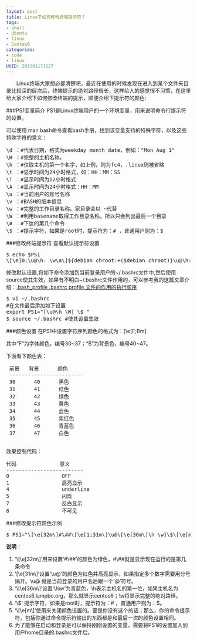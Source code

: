 ```yaml
--- 
layout: post
title: Linux下如何修改终端提示符？
tags: 
- shell
- Ubuntu
- linux
- Centos6
categories:
- code
- linux
UUID: 201301171127
---
```


　　Linux终端大家想必都清楚吧，最近在使用的时候发现在进入到某个文件夹目录比较深的层次后，终端提示的绝对路径很长，这样给人的感觉很不习惯，在这里给大家介绍下如何修改终端的提示，顺便介绍下提示符的颜色:

###PS1变量简介
PS1是Linux终端用户的一个环境变量，用来说明命令行提示符的设置。

可以使用 man bash命令查看bash手册，找到该变量支持的特殊字符，以及这些特殊字符的意义：
<pre id="bash">
\d ：#代表日期，格式为weekday month date，例如："Mon Aug 1"   
\H ：#完整的主机名称。   
\h ：#仅取主机的第一个名字，如上例，则为fc4，.linux则被省略   
\t ：#显示时间为24小时格式，如：HH：MM：SS   
\T ：#显示时间为12小时格式   
\A ：#显示时间为24小时格式：HH：MM   
\u ：#当前用户的账号名称   
\v ：#BASH的版本信息   
\w ：#完整的工作目录名称。家目录会以 ~代替   
\W ：#利用basename取得工作目录名称，所以只会列出最后一个目录 
\# ：#下达的第几个命令   
\$ ：#提示字符，如果是root时，提示符为：# ，普通用户则为：$  
</pre>

###修改终端提示符
查看默认提示符设置
<pre id="bash">
$ echo $PS1
\[\e]0;\u@\h: \w\a\]${debian_chroot:+($debian_chroot)}\u@\h:\w\$
</pre>
修改默认设置,将如下命令添加到当前登录用户的~/.bashrc文件中,然后使用source使其生效，如果有不明白~/.bashrc文件作用的，可以参考我的这篇文章介绍：<a href="http://demi-panda.com/2012/11/22/bash-profile/" target="_bank">.bash_profile .bashrc profile 文件的作用的执行顺序</a>
<pre id="bash">
$ vi ~/.bashrc
#在文件最后添加如下设置
export PS1="[\u@\h \W] \$ "
$ source ~/.bashrc #使其设置生效
</pre>

###颜色设置
在PS1中设置字符序列颜色的格式为：\[\e[F;Bm\]

其中“F”为字体颜色，编号30~37；“B”为背景色，编号40~47。

下面看下颜色表：
<pre id="bash">
 前景   背景      颜色
 ------------------------
 30      40      黑色   
 31      41      红色   
 32      42      绿色   
 33      43      黄色   
 34      44      蓝色   
 35      45      紫红色   
 36      46      青蓝色   
 37      47      白色  
 </pre>
效果控制代码：
<pre id="bash">
代码              意义   
-------------------------   
0                 OFF   
1                 高亮显示   
4                 underline   
5                 闪烁   
7                 反白显示   
8                 不可见  
</pre>

###修改提示符颜色示例
<pre id="bash">
$ PS1="\[\e[32m\]#\##\[\e[1;31m\]\u@\[\e[36m\]\h \w]\$\[\e[m\"
</pre>
<strong>说明：</strong><br>
<ol>
<li>‘\[\e[32m\]’用来设置‘#\##’的颜色为绿色，#\##就是显示现在运行的是第几条命令</li>
<li>‘[\e[31m\]’设置‘\u@’的颜色为红色并高亮显示，如果指定多个数字需要用分号隔开。\u@ 就是当前登录的用户名后跟一个‘@’符号。</li>
<li>‘\[\e[36m\]’设置‘\h\w’为青蓝色，\h表示主机名的第一位，如果主机名为centos6.lampbo.org，那么就显示centos6；\w将显示完整的绝对路径。</li>
<li>‘\$’ 提示字符，如果是root时，提示符为：# ，普通用户则为：$。</li>
<li>‘\[\e[m\]’使用来关闭颜色设置的。要是你没有这个的话；那么，你的命令提示符，包括你通过命令提示符输出的东西都是和最后一次的颜色设置相同。</li>
<li>为了能够在启动和登录是可以保持刚刚设置的变量，需要将PS1的设置加入到用户home目录的.bashrc文件后。</li>
</ol>

